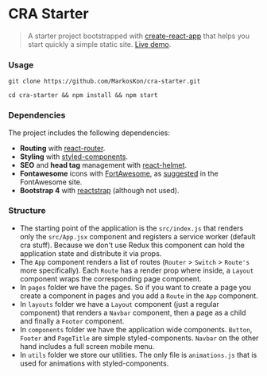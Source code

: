 # CRA Starter

> A starter project bootstrapped with [create-react-app](https://github.com/facebook/create-react-app) that helps you start quickly a simple static site. [Live demo](https://cra-starter.netlify.com/).

### Usage

`git clone https://github.com/MarkosKon/cra-starter.git`

`cd cra-starter && npm install && npm start`

### Dependencies

The project includes the following dependencies:

- **Routing** with [react-router](https://github.com/ReactTraining/react-router).
- **Styling** with [styled-components](https://github.com/styled-components/styled-components).
- **SEO** and **head tag** management with [react-helmet](https://github.com/nfl/react-helmet).
- **Fontawesome** icons with [FortAwesome](https://github.com/FortAwesome/react-fontawesome), as [suggested](https://fontawesome.com/how-to-use/on-the-web/using-with/react) in the FontAwesome site.
- **Bootstrap 4** with [reactstrap](https://github.com/reactstrap/reactstrap) (although not used).

### Structure

- The starting point of the application is the `src/index.js` that renders only the `src/App.jsx` component and registers a service worker (default cra stuff). Because we don't use Redux this component can hold the application state and distribute it via props.
- The `App` component renders a list of routes (`Router` > `Switch` > `Route's` more specifically). Each `Route` has a render prop where inside, a `Layout` component  wraps the corresponding page component.
- In `pages` folder we have the pages. So if you want to create a page you create a component in pages and you add a `Route` in the `App` component.
- In `layouts` folder we have a `Layout` component (just a regular component) that renders a `Navbar` component, then a page as a child and finally a `Footer` component.
- In `components` folder we have the application wide components. `Button`, `Footer` and `PageTitle` are simple styled-components. `Navbar` on the other hand includes a full screen mobile menu.
- In `utils` folder we store our utilities. The only file is `animations.js` that is used for animations with styled-components.
